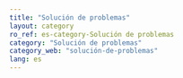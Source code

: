 ```yaml
---
title: "Solución de problemas"
layout: category
ro_ref: es-category-Solución de problemas
category: "Solución de problemas"
category_web: "solución-de-problemas"
lang: es
---
```

